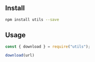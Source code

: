 ## Install

```bash
npm install utils --save
```

## Usage

```javascript
const { download } = require("utils");

download(url)
```
